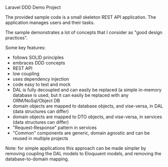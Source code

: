 Laravel DDD Demo Project

The provided sample code is a small skeleton REST API application. The application manages users and their tasks.

The sample demonstrates a lot of concepts that I consider as "good design practices".

Some key features:

- follows SOLID principles
- embraces DDD concepts
- REST API
- low coupling
- uses dependency injection
- code easy to test and mock
- DAL is fully decoupled and can easily be replaced (a simple in-memory database is used, but it can easily be replaced with any ORM/NoSql/Object DB
- domain objects are mapped to database objects, and vise-versa, in DAL (data structures can differ)
- domain objects are mapped to DTO objects, and vise-versa, in services (data structures can differ)
- "Request-Response" pattern in services
- "Common" components are generic, domain agnostic and can be reused in multiple projects

Note: for simple applications this approach can be made simpler by removing coupling the DAL models to Eloquuent models, and removing the database-to-domain mapping.
